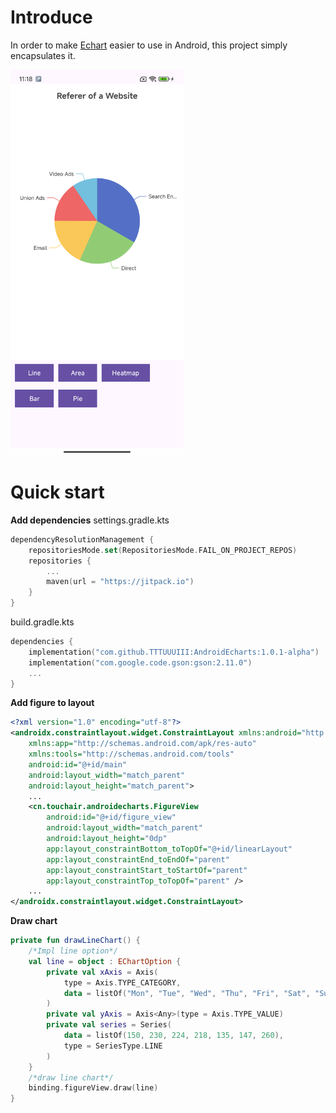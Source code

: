 # Introduce

In order to make [Echart](https://echarts.apache.org/) easier to use in Android, this project simply encapsulates it.

<img src="Screenshot_20240731_111810.png" width="55%"  alt=""/>

# Quick start

**Add dependencies**
settings.gradle.kts

```kotlin
dependencyResolutionManagement {
    repositoriesMode.set(RepositoriesMode.FAIL_ON_PROJECT_REPOS)
    repositories {
        ...
        maven(url = "https://jitpack.io")
    }
}
```

build.gradle.kts

```kotlin
dependencies {
    implementation("com.github.TTTUUUIII:AndroidEcharts:1.0.1-alpha")
    implementation("com.google.code.gson:gson:2.11.0")
    ...
}
```

**Add figure to layout**
```xml
<?xml version="1.0" encoding="utf-8"?>
<androidx.constraintlayout.widget.ConstraintLayout xmlns:android="http://schemas.android.com/apk/res/android"
    xmlns:app="http://schemas.android.com/apk/res-auto"
    xmlns:tools="http://schemas.android.com/tools"
    android:id="@+id/main"
    android:layout_width="match_parent"
    android:layout_height="match_parent">
    ...
    <cn.touchair.androidecharts.FigureView
        android:id="@+id/figure_view"
        android:layout_width="match_parent"
        android:layout_height="0dp"
        app:layout_constraintBottom_toTopOf="@+id/linearLayout"
        app:layout_constraintEnd_toEndOf="parent"
        app:layout_constraintStart_toStartOf="parent"
        app:layout_constraintTop_toTopOf="parent" />
    ...
</androidx.constraintlayout.widget.ConstraintLayout>
```

**Draw chart**
```kotlin
private fun drawLineChart() {
    /*Impl line option*/
    val line = object : EChartOption {
        private val xAxis = Axis(
            type = Axis.TYPE_CATEGORY,
            data = listOf("Mon", "Tue", "Wed", "Thu", "Fri", "Sat", "Sun")
        )
        private val yAxis = Axis<Any>(type = Axis.TYPE_VALUE)
        private val series = Series(
            data = listOf(150, 230, 224, 218, 135, 147, 260),
            type = SeriesType.LINE
        )
    }
    /*draw line chart*/
    binding.figureView.draw(line)
}
```